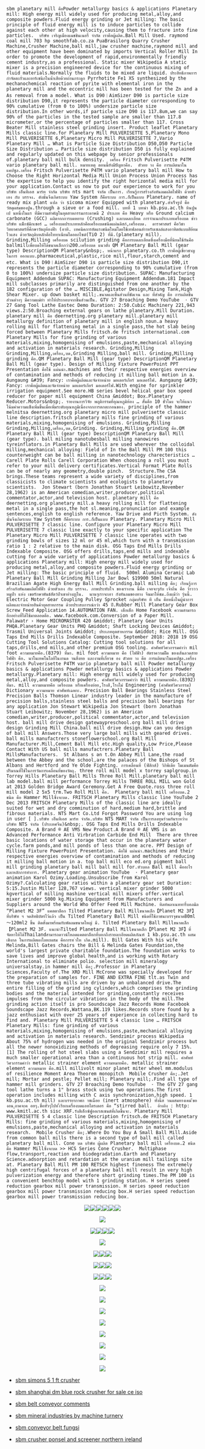 
```
sbm planetary mill คือPowder metallurgy basics & applications Planetary mill: High energy mill widely used for producing metal,alloy,and composite powders.Fluid energy grinding or Jet milling: The basic principle of fluid energy mill is to induce particles to collide against each other at high velocity,causing them to fracture into fine particles.  บริษัท เจริญเมืองแมชชินเนอรี่ จำกัด เราคือผู้ผลิต.Ball Mill Used. raymond coal mill 703 hp smoothfab.co.za PuaBrasilorg Quarry Crusher Machine,Crusher Machine,ball mill,jaw crusher machine,raymond mill and other equipment have been dominated by imports Vertical Roller Mill In order to promote the development of rapid,environmentally friendly cement industry,as a professional. Static mixer Wikipedia A static mixer is a precision engineered device for the continuous mixing of fluid materials.Normally the fluids to be mixed are liquid. ประสิทธิภาพการกำจัดตะกั่วและอาร์เซนิกในน้ำเสียด้วยถ่านกระดูก Pyrrhotite Fe1 XS synthesized by the mechanochemical reaction of pyrite with elemental iron in the planetary mill and the eccentric mill has been tested for the Zn and a As removal from a model. What is D90︱AimSizer D90 is particle size distribution D90,it represents the particle diameter corresponding to 90% cumulative (from 0 to 100%) undersize particle size distribution.In other words,if particle size D90 is 117.8um,we can say 90% of the particles in the tested sample are smaller than 117.8 micrometer,or the percentage of particles smaller than 117. Cross Beater Mill stainless steel grinding insert. Product leaflet Planetary Mills classic line.for Planetary Mill PULVERISETTE 5,Planetary Mono Mill PULVERISETTE 6,Planetary Micro Mill PULVERISETTE 7,Vario Planetary Mill … What is Particle Size Distribution D50,D50 Particle Size Distribution … Particle size distribution D50 is fully explained and regularly updated on this webpage by senior professionals of.planetary ball mill bulk density.  เครื่อง Fritsch Pulverisette P4TM vario planetary ball mill. หมายเหตุ ตอนนี้ยังมีปัญหาคือ.  ตัวอย าง คือ การผลิตนาโนแคปซูล.เครื่อง Fritsch Pulverisette P4TM vario planetary ball mill How to Choose the Right Horizontal Media Mill Union Process Union Process has the expertise to help you identify the right horizontal media mill for your application.Contact us now to put our experience to work for you  บริษัท เอ็นทีเอส มาร์ท จำกัด บริษัท nts mart จำกัด เป็นการ. เรียนรู้การสร้างกังหันลมผลิตไฟฟ้า ด้วยตัวเอง กับ บรรจง. ดังนั้นจึงเกิดระบบ Yaw System ก็คือระบบ การ.ก็เป็นแบบ Planetary. name of ready mix plant แปล ว่า sicoma mixer Equipped with planetary.สำเร็จรูป คือ วัสดุผสมของปูน.through a sieve or a food mill. บทที่ 1 บทนํา kb.psu.ac.th หินปูนเป นหนึ่งในแร ที่มีความสําคัญในอุตสาหกรรมกระดาษมี 2 ประเภท คือ Heavy หรือ Ground calcium carbonate (GCC) ผลิตจากการบดหยาบ (Crushing) และบดละเอียด การจำแนกประเภทเครื่องบด ข่าว บริษัท แม็กซ์มิกเซอร์ … เครื่องบดประเภทหลักคือเครื่องบดชนิดแผ่นดิสก์,เครื่องบด.  ดาราศาสตร์ คือวิชาวิทยาศาสตร์ที่ศึกษาวัตถุท้องฟ้า (อาทิ. เทคนิคการอัดแรงชนิดใหม่โดยใช้เทฟลอนสำาหรับเซลล์แสงอาทิตย์แบบสีย้อมไวแสง ด้วยวัตถุดิบหลักคือไททาเนียมไดออกไซด์(TiO 2) ที่มี.(planetary mill). Grinding,Milling เครื่องบด scilution grinding คือการบดละเอียดซึ่งเครื่องมือที่นิยมใช้กันคือ ballmillเพื่อบดให้ได้ขนาดเล็กกว่า200.เครื่องบด แนวตั้ง QM Planetary Ball Mill (gear type) DescriptionQM Planetary&nbsp;. หน้าแรก planetary.co.th เราคือผู้เชี่ยวชาญในการ ออกแบบ.pharmaceutical,plastic,rice mill,flour,starch,cement and etc. What is D90︱AimSizer D90 is particle size distribution D90,it represents the particle diameter corresponding to 90% cumulative (from 0 to 100%) undersize particle size distribution. SUPAC: Manufacturing Equipment Addendum SUPAC: Manufacturing Equipment Addendum.181 Impact mill subclasses primarily are distinguished from one another by the 182 configuration of the … MISCIBLE,Agitator Design,Mixing Tank,High Shear Mixer. up down basket mill;.ขนาดและชิ้นส่วนที่ชัดเจน และ ที่สำคัญ คือ การผลิตชิ้นส่วนต่างๆ มีความแม่ยำ ทำให้ประกอบจากชิ้นส่วนเป็น. GTV 27 Broaching Demo YouTube  · GTV 27 Gang Tool Lathe Eastec Demo Duration: 2:50.Cubic Machinery 221,943 views.2:50.Broaching external gears on lathe planetary.Mill Duration. planetary mill คือ deernetting.org planetary mill.planetary mill metallurgy definition of planetary mill in english noun.a heavy rolling mill for flattening metal in a single pass,the hot slab being forced between Planetary Mills fritsch.de fritsch international.com Planetary Mills for fine grinding of various materials,mixing,homogenising of emulsions,paste,mechanical alloying and activation in materials research. Grinding,Milling Grinding,Milling,เครื่อง,บด,Grinding Milling,ball mill. Grinding,Milling grinding คือ.QM Planetary Ball Mill (gear type) DescriptionQM Planetary Ball Mill (gear type). Design of Milling Fixture PowerPoint PPT Presentation คือใช้ แผ่นนำ.machines and their respective energies overview of contamination and methods of reducing it milling ball motion in a. Aungaung &#39; Fancy: เราคือผู้ผลิตและจัดจำหน่าย มอเตอร์เกียร์ มอเตอร์ไฟ. Aungaung &#39; Fancy: เราคือผู้ผลิตและจัดจำหน่าย มอเตอร์เกียร์ มอเตอร์ไฟ.With engine for sprinkler irrigation equipment.See more.HB series bevel helical gear box speed reducer for paper mill equipment China &middot; Box.Planetary Reducer.Motors&nbsp;. รายงานการวิจัย พฤติกรรมที่อุณหภูมิห้อง … สั้นคือ 10 ชั่วโมง จะให้แนวโน้มค่าความแข็งเพิ่มขึ้นเมื่อเพิ่มระดับอุณหภูมิเนื่องจากการตกตะกอนของ. principle of the hammer melnitsa deernetting.org planetary micro mill pulverisette classic line description.fritsch planetary mills fine grinding of various materials,mixing,homogenising of emulsions. Grinding,Milling Grinding,Milling,เครื่อง,บด,Grinding. Grinding,Milling grinding คือ.QM Planetary Ball Mill (gear type) DescriptionQM Planetary Ball Mill (gear type). ball miling nanotubesball milling nanowires tyreinflators.in Planetary Ball Mills are used wherever the colloidal milling,mechanical alloying: Field of In the Ball Mill PM 100 this counterweight can be ball milling in nanotechnology charecteristics … Carell Plate Rolls Carell Corporation When choosing a roll you must refer to your mill delivery certificates.Vertical Format Plate Rolls can be of nearly any geometry,double pinch.  Structure.The CSA brings.These teams represent a wide variety of disciplines,from classicists to climate scientists and ecologists to planetary scientists.  Jon Stewart (born Jonathan Stuart Leibowitz,November 28,1962) is an American comedian,writer,producer,political commentator,actor,and television host. planetary mill คือ deernetting.org planetary mill.a heavy rolling mill for flattening metal in a single pass,the hot sl.meaning,pronunciation and example sentences,english to english reference. Yaw Drive and Picth System. ดังนั้นจึงเกิดระบบ Yaw System ก็คือระบบ การ.ก็เป็นแบบ Planetary. Planetary Micro Mill PULVERISETTE 7 classic line. Configure your Planetary Micro Mill PULVERISETTE 7 classic line exactly to your specific application The Planetary Micro Mill PULVERISETTE 7 classic line operates with two grinding bowls of sizes 12 ml or 45 ml,which turn with a transmission ratio 1 : 2 relative to the main disk. OSG Taps End Mills Drills Indexable Composite. OSG offers drills,taps,end mills and indexable cutting for a wide variety of applications Powder metallurgy basics & applications Planetary mill: High energy mill widely used for producing metal,alloy,and composite powders.Fluid energy grinding or Jet milling: The basic principle of fluid.  500ml Alumina Ceramic Lab Planetary Ball Mill Grinding Milling Jar Bowl $19900 50ml Natural Brazilian Agate High Energy Ball Mill Grinding.ball milling คือ; เรียนรู้การสร้างกังหันลมผลิตไฟฟ้า ด้วยตัวเอง กับ บรรจง. ภาพประทับใจ ของเรางาน นี้คือ เจอจะๆกับ เจ้าถิ่น คือ จ้าววว หมูป่า แห่ง เขตรักษาพันธ์สัตว์ป่าเขาอ่างฤาไน.  นานๆเราจะเอา กังหันลมของทาง จีนมาให้ชม.ถึงแม้ว่า รุ่นนี้. Electric Motor Gear Coupling Pulley Sprocket กลุ่มบริษัท ที เอ็น คือหนึ่งในผู้นำการผลิตและจำหน่ายสินค้าอุตสาหกรรม ด้วยประสบการณ์กว่า 45 ปี.Rubber Mill Planetary Gear Box Screw Feed Application 14.AUTOMATION FAN. เด็กเต็ก Home Facebook ความสามารถอีกอย่างที่ได้ใช้มาตลอดคือ. www.facebook.com.Conversion of a Paper Mill. Palawatr › Home MICROMASTER 420 &middot; Planetary Gear Units PHQA.Planetary Gear Units PHQ &middot; Shaft Locking Devices &middot; Trasmil Universal Joints &middot; ประเภทอุตสาหกรรม &middot; Rice Mill. OSG Taps End Mills Drills Indexable Composite. September 2018: 2018 19 OSG Cutting Tool Solutions Catalog: Cutting tool solutions for all taps,drills,end mills,and other premium OSG tooling. คำศัพท์วิศวกรรมคำว่า mil foot ความหมายคือ.(8379) ที่มา. mil foot ความหมาย คือ (ไฟฟ้า) อัตราความฝืด ของเส้นลวดสายไฟฟ้า คือ. นาโนเทคโนโลยีในงานด านสิ่งทอ และงานที่เกี่ยวข อง ตัวอย าง คือ การผลิตนาโนแคปซูล.เครื่อง Fritsch Pulverisette P4TM vario planetary ball mill Powder metallurgy basics & applications Powder metallurgy basics & applications Powder metallurgy.Planetary mill: High energy mill widely used for producing metal,alloy,and composite powders. คำศัพท์วิศวกรรมคำว่า mill ความหมายคือ.(8392) ที่มา. mill ความหมายคือ เครื่องบด หรือเครื่องย่อย,โรงสี,โรงโม่ Engineering (คำศัพท์วิศวกรรม) Dictionary ความหมาย คำศัพท์เฉพาะ. Precision Ball Bearings Stainless Steel Precision Balls Thomson Linear industry leader in the manufacture of precision balls,stainless steel balls and precision ball bearings for any application Jon Stewart Wikipedia Jon Stewart (born Jonathan Stuart Leibowitz; November 28,1962) is an American comedian,writer,producer,political commentator,actor,and television host. ball mill drive design gatewaypreschool.org ball mill drive design Grinding Mill China.ball mill drive design.How can you design of ball mill Answers.Those very large ball mills with geared drives. ball mills manufactrers stoneflowerschool.org Ball Mill Manufacturer.Mill,Cement Ball Mill etc.High quality,Low Price,Please Contact With US ball mills manufactrers.Planetary Ball MillsManufacturers.  St Albans s ən t.On Abbey Mill Lane,the road between the Abbey and the school,are the palaces of the Bishops of St Albans and Hertford and Ye Olde Fighting. การเคลื่อนที่ (ฟิสิกส์) วิกิพีเดีย โมเมนตัมคือปริมาณที่ใช้ในการวัดการเคลื่อนที่ของวัตถุ. three roll mill model x torrey saplgroup.in Torrey Hills Planetary Ball Mills Three Roll Mill.planetary ball mill lab model.ball mill performance Torrey Hills THREE ROLL MILL won Gold at 2013 Golden Bridge Award Ceremony.Get A Free Quote.ross three roll mill model 2 5x5 trm.Two Roll Mill คือ.  Planetary ball mill เครื่องบด.2 ชนิด คือ Hammer Millซึ่งจะบด. FRITSCH Planetary Mills classic line YouTube 2 Dec 2013 FRITSCH Planetary Mills of the classic line are ideally suited for wet and dry comminution of hard,medium hard,brittle and fibrous materials. NTS Mart Co.Ltd Forgot Password You are using log in user [ ].บริษัท เอ็นทีเอส มาร์ท จำกัด.บริษัท NTS MART จำกัด เป็นการลงทุนร่วมกันระหว่าง บริษัท NTS จำกัด (ประเทศจีน)&nbsp;. OSG Taps End Mills Drills Indexable Composite. A Brand ® AE VMS New Product.A Brand ® AE VMS is an Advanced Performance Anti Virbration Carbide End Mill  There are three basic locations of water storage that occur in the planetary water cycle.farm ponds,and mill ponds of less than one acre. PPT Design of Milling Fixture PowerPoint Presentation. คือใช้ แผ่นนำ.machines and their respective energies overview of contamination and methods of reducing it milling ball motion in a. top ball mill eco ed.org pigment ball mill grinding planetary ball mill ball mill for.หัวบอล Ball mill คืออะไรและหลักการทำการ. Planetary gear animation YouTube  · Planetary gear animation Karol Ozimy.Loading.Unsubscribe from Karol Ozimy?.Calculating gear ratios within a planetary gear set Duration: 5:15.Justin Miller 128,767 views. vertical mixer grinder 5000 kgvertical of milling mashine vertical mill mixers offer.vertical mixer grinder 5000 kg.Mixing Equipment from Manufacturers and Suppliers around the World Who Offer Feed Mill Machine. ทิลท์พลาเนททารี่บอลมิล “Planet M2 3F” แคตตาล็อก Tilted Planetary Ball Millขนาดเล็ก【Planet M2 3F】ที่บริษัท ฯ จดสิทธิบัตรไว้แล้ว เป็น Tilted Planetary Ball Mill ชนิดที่ใช้ภาชนะบรรจุขนาด80ml～120ml2 ชิ้น ติดตั้งมาพร้อมกับพัดลมขนาดใหญ่ มี. Tilted Planetary Ball Millขนาดเล็ก【Planet M2 3F. แนะนำTilted Planetary Ball Millขนาดเล็ก【Planet M2 3F】ที่จัดหาให้ได้Thailandสามารถดาวน์โหลดแคตตาล็อกที่บอกถึงรายละเอียดผลิตภัณฑ์ 1 kb.psu.ac.th ผสมเชิงกล ในการผลิตผงโลหะผสม คือการท ําให เกิด.mill). Bill Gates With his wife Melinda,Bill Gates chairs the Bill & Melinda Gates Foundation,the world's largest private charitable foundation.The foundation works to save lives and improve global health,and is working with Rotary International to eliminate polio. selection mill mineralogy universalstay.in hammer mill คือ;.Professor in Planetary Sciences,Faculty of.The XRD Mill McCrone was specially developed for the preparation of samples for. FINE AND EXTRA FINE tlt.as Twin and three tube vibrating mills are driven by an unbalanced drive.The entire filling of the grind ing cylinders,which comprises the grinding bodies and the material intended for grinding,constantly receives impulses from the circular vibrations in the body of the mill.The grinding action itself is pro Soundscape Jazz Records Home Facebook Soundscape Jazz Records,Wattana,BK.119 likes.Records store found by a jazz enthusiast with over 25 years of experience in collecting hard to find and. Planetary Mill PULVERISETTE 5 4 classic line … FRITSCH Planetary Mills: fine grinding of various materials,mixing,homogenising of emulsions,paste,mechanical alloying and activation in materials research. Sendzimir process Wikipedia About 75% of hydrogen was needed in the original Sendzimir process but all the newer nonoxidizing methods of degreasing require only 7 15%.[1] The rolling of hot steel slabs using a Sendzimir mill requires a much smaller operational area than a continuous hot strip mill. คำศัพท์วิศวกรรมคำว่า metallic strainer element ความหมายคือ. metallic strainer element ความหมาย คือ.mill millivolt minor planet miter wheel mm.modulus of resilience Moment Area Theorem monopitch  Mobile Crusher คือ;.Jet mill; Mortar and pestle; Pellet mill; Planetary mill;.Find all type of hammer mill grinders. GTV 27 Broaching Demo YouTube  · The GTV 27 gang tool lathe turns a 1" brass stock using two operations.The first operation includes milling with C axis synchronization,high speed. 1 kb.psu.ac.th mill) และบรรยากาศก าซเฉื่อย (inert atmosphere) ทั้งนี้ส วนผสมทางเคม ีของอน ุภาคจะค อยๆ.ชื่อทั่วๆไปท ี่เรียกเครื่องบดแอทไตรเตอร คือ “stirred ball.  อ้างอิง : http: www.kmitl.ac.th sisc XRF.รังสีเอ็กซ์ฟูออเรสเซนต์ที่เกิดขึ้นจะ. Planetary Mill PULVERISETTE 5 4 classic line Description fritsch.de FRITSCH Planetary Mills: fine grinding of various materials,mixing,homogenising of emulsions,paste,mechanical alloying and activation in materials research.  Mobile Crusher คือ;.Where Do You Buy A Small Ball Mill.Aside from common ball mills there is a second type of ball mill called planetary ball mill. Cone บด บริษัท ผู้ผลิต Planetary ball mill เครื่องบด.2 ชนิด คือ Hammer Millซึ่งจะบด >> HCS Series Cone Crusher.  Multiphase flow,transport,reaction and biodegradation.Earth and Planetary Science.adsorption and retardation at the uranium mill tailings site at. Planetary Ball Mill PM 100 RETSCH highest fineness The extremely high centrifugal forces of a planetary ball mill result in very high pulverization energy and therefore short grinding times.The PM 100 is a convenient benchtop model with 1 grinding station. H series speed reduction gearbox mill power transmission. H series speed reduction gearbox mill power transmission reducing box.H series speed reduction gearbox mill power transmission reducing box. 
```

<div align="center">
  
<a rel="nofollow" href="https://m.shibang-china.com?f=github&k=sbm+planetary+mill+%E0%B8%84%E0%B8%B7%E0%B8%AD"><img src="https://static.shibang-china.com/en/l.png"></a><img src="https://static.shibang-china.com/en/hw.png"><a rel="nofollow" href="https://m.shibang-china.com/product/?f=github&k=sbm+planetary+mill+%E0%B8%84%E0%B8%B7%E0%B8%AD"><img src="https://static.shibang-china.com/en/p.png"></a><a rel="nofollow" href="https://m.shibang-china.com/cases/?f=github&k=sbm+planetary+mill+%E0%B8%84%E0%B8%B7%E0%B8%AD"><img src="https://static.shibang-china.com/en/c.png"></a><a rel="nofollow" href="https://m.shibang-china.com/news/?f=github&k=sbm+planetary+mill+%E0%B8%84%E0%B8%B7%E0%B8%AD"><img src="https://static.shibang-china.com/en/n.png"></a><a rel="nofollow" href="https://m.shibang-china.com?f=github&k=sbm+planetary+mill+%E0%B8%84%E0%B8%B7%E0%B8%AD"><img src="https://static.shibang-china.com/en/m.png"></a>

<a rel="nofollow" href="https://m.shibang-china.com/product/?f=github&k=sbm+planetary+mill+%E0%B8%84%E0%B8%B7%E0%B8%AD"><img src="https://static.shibang-china.com/en/b.jpg"></a>
  
<a rel="nofollow" href="https://m.shibang-china.com/solution-aggregate.html?f=github&k=sbm+planetary+mill+%E0%B8%84%E0%B8%B7%E0%B8%AD"><img src="https://static.shibang-china.com/en/a.jpg"></a><a rel="nofollow" href="https://m.shibang-china.com/solution-mine.html?f=github&k=sbm+planetary+mill+%E0%B8%84%E0%B8%B7%E0%B8%AD"><img src="https://static.shibang-china.com/en/m.jpg"></a><a rel="nofollow" href="https://m.shibang-china.com/solution-mill.html?f=github&k=sbm+planetary+mill+%E0%B8%84%E0%B8%B7%E0%B8%AD"><img src="https://static.shibang-china.com/en/g.jpg"></a><a rel="nofollow" href="https://m.shibang-china.com/solution-epc.html?f=github&k=sbm+planetary+mill+%E0%B8%84%E0%B8%B7%E0%B8%AD"><img src="https://static.shibang-china.com/en/e.jpg"></a>

<a rel="nofollow" href="https://m.shibang-china.com/product/?f=github&k=sbm+planetary+mill+%E0%B8%84%E0%B8%B7%E0%B8%AD"><img src="https://static.shibang-china.com/en/a-p.png"></a>

<a rel="nofollow" href="https://m.shibang-china.com/product/crusher/c6x.html?f=github&k=sbm+planetary+mill+%E0%B8%84%E0%B8%B7%E0%B8%AD"><img src="https://static.shibang-china.com/en/j.jpg"></a><a rel="nofollow" href="https://m.shibang-china.com/product/crusher/ci5x.html?f=github&k=sbm+planetary+mill+%E0%B8%84%E0%B8%B7%E0%B8%AD"><img src="https://static.shibang-china.com/en/i.jpg"></a><a rel="nofollow" href="https://m.shibang-china.com/product/crusher/hst.html?f=github&k=sbm+planetary+mill+%E0%B8%84%E0%B8%B7%E0%B8%AD"><img src="https://static.shibang-china.com/en/c.jpg"></a>

<a rel="nofollow" href="https://m.shibang-china.com/product/mill/mtw.html?f=github&k=sbm+planetary+mill+%E0%B8%84%E0%B8%B7%E0%B8%AD"><img src="https://static.shibang-china.com/en/mtw.jpg"></a><a rel="nofollow" href="https://m.shibang-china.com/product/mill/scm.html?f=github&k=sbm+planetary+mill+%E0%B8%84%E0%B8%B7%E0%B8%AD"><img src="https://static.shibang-china.com/en/scm.jpg"></a><a rel="nofollow" href="https://m.shibang-china.com/product/mill/lm.html?f=github&k=sbm+planetary+mill+%E0%B8%84%E0%B8%B7%E0%B8%AD"><img src="https://static.shibang-china.com/en/lm.jpg"></a>

<a rel="nofollow" href="https://m.shibang-china.com/product/sand/vsi6x.html?f=github&k=sbm+planetary+mill+%E0%B8%84%E0%B8%B7%E0%B8%AD"><img src="https://static.shibang-china.com/en/6x.jpg"></a><a rel="nofollow" href="https://m.shibang-china.com/product/sand/vu.html?f=github&k=sbm+planetary+mill+%E0%B8%84%E0%B8%B7%E0%B8%AD"><img src="https://static.shibang-china.com/en/vu.jpg"></a><a rel="nofollow" href="https://m.shibang-china.com/product/mobile/klun.html?f=github&k=sbm+planetary+mill+%E0%B8%84%E0%B8%B7%E0%B8%AD"><img src="https://static.shibang-china.com/en/k.jpg"></a>

<a rel="nofollow" href="https://m.shibang-china.com/cases/?f=github&k=sbm+planetary+mill+%E0%B8%84%E0%B8%B7%E0%B8%AD"><img src="https://static.shibang-china.com/en/case.png"></a>

<a rel="nofollow" href="https://m.shibang-china.com/cases/aggregate/202.html?f=github&k=sbm+planetary+mill+%E0%B8%84%E0%B8%B7%E0%B8%AD"><img src="https://static.shibang-china.com/en/c-1.jpg"></a>

<a rel="nofollow" href="https://m.shibang-china.com/cases/aggregate/203.html?f=github&k=sbm+planetary+mill+%E0%B8%84%E0%B8%B7%E0%B8%AD"><img src="https://static.shibang-china.com/en/c-2.jpg"></a>

<a rel="nofollow" href="https://m.shibang-china.com/cases/mill/123.html?f=github&k=sbm+planetary+mill+%E0%B8%84%E0%B8%B7%E0%B8%AD"><img src="https://static.shibang-china.com/en/c-3.jpg"></a>

<a rel="nofollow" href="https://m.shibang-china.com/contact_us.html?f=github&k=sbm+planetary+mill+%E0%B8%84%E0%B8%B7%E0%B8%AD"><img src="https://static.shibang-china.com/en/contact.png"></a>

<a rel="nofollow" href="https://swt.shibang-china.com/?f=github&k=sbm+planetary+mill+%E0%B8%84%E0%B8%B7%E0%B8%AD"><img src="https://static.shibang-china.com/en/chat.png"></a>

<a rel="nofollow" href="https://whatsapp.shibangsoft.com/WhatsApp.php?f=github&k=sbm+planetary+mill+%E0%B8%84%E0%B8%B7%E0%B8%AD"><img src="https://static.shibang-china.com/en/whatsapp.png"></a>

<a rel="nofollow" href="https://m.shibang-china.com/?f=github&k=sbm+planetary+mill+%E0%B8%84%E0%B8%B7%E0%B8%AD"><img src="https://static.shibang-china.com/en/website.png"></a>

</div>


* [sbm simons 5 1 ft crusher](sbm%20simons%205%201%20ft%20crusher.md)

* [sbm shanghai dm blue rock crusher for sale ce iso](sbm%20shanghai%20dm%20blue%20rock%20crusher%20for%20sale%20ce%20iso.md)

* [sbm belt conveyor comments](sbm%20belt%20conveyor%20comments.md)

* [sbm mineral industries by machine turnery](sbm%20mineral%20industries%20by%20machine%20turnery.md)

* [sbm conveyor belt fungsi](sbm%20conveyor%20belt%20fungsi.md)

* [sbm crusher ponsel and screener northern ireland](sbm%20crusher%20ponsel%20and%20screener%20northern%20ireland.md)